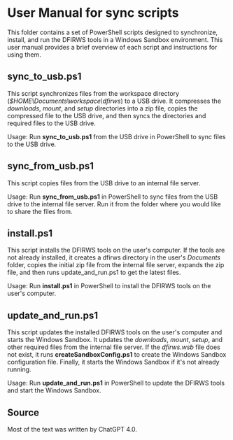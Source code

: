 # User Manual for sync scripts

This folder contains a set of PowerShell scripts designed to synchronize, install, and run the DFIRWS tools in a Windows Sandbox environment. This user manual provides a brief overview of each script and instructions for using them.

## sync_to_usb.ps1

This script synchronizes files from the workspace directory (*$HOME\Documents\workspace\dfirws*) to a USB drive. It compresses the *downloads*, *mount*, and *setup* directories into a zip file, copies the compressed file to the USB drive, and then syncs the directories and required files to the USB drive.

Usage: Run **sync_to_usb.ps1** from the USB drive in PowerShell to sync files to the USB drive.

## sync_from_usb.ps1

This script copies files from the USB drive to an internal file server.

Usage: Run **sync_from_usb.ps1** in PowerShell to sync files from the USB drive to the internal file server. Run it from the folder where you would like to share the files from.

## install.ps1

This script installs the DFIRWS tools on the user's computer. If the tools are not already installed, it creates a dfirws directory in the user's *Documents* folder, copies the initial zip file from the internal file server, expands the zip file, and then runs update_and_run.ps1 to get the latest files.

Usage: Run **install.ps1** in PowerShell to install the DFIRWS tools on the user's computer.

## update_and_run.ps1

This script updates the installed DFIRWS tools on the user's computer and starts the Windows Sandbox. It updates the *downloads*, *mount*, *setup*, and other required files from the internal file server. If the *dfirws.wsb* file does not exist, it runs **createSandboxConfig.ps1** to create the Windows Sandbox configuration file. Finally, it starts the Windows Sandbox if it's not already running.

Usage: Run **update_and_run.ps1** in PowerShell to update the DFIRWS tools and start the Windows Sandbox.

## Source

Most of the text was written by ChatGPT 4.0.
